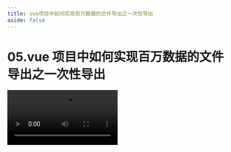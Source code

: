 ```yaml
---
title: vue项目中如何实现百万数据的文件导出之一次性导出
aside: false
---
```


# 05.vue 项目中如何实现百万数据的文件导出之一次性导出

<video autoplay src="http://qn.chinavanes.com/exportData/05.vue项目中如何实现百万数据的文件导出之一次性导出.mp4" controls controlsList="nodownload" width="50%"/>
